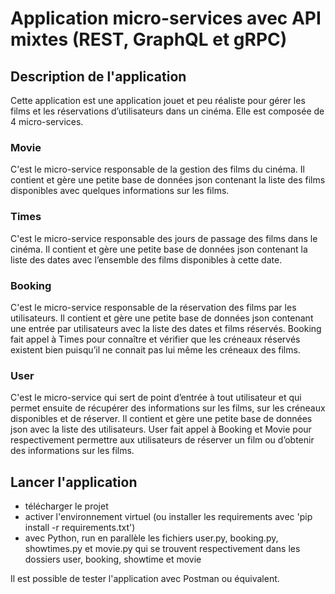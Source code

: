 # Application micro-services avec API mixtes (REST, GraphQL et gRPC)

## Description de l'application
Cette application est une application jouet et peu réaliste pour gérer les films et les réservations d’utilisateurs dans un cinéma. Elle est composée de 4 micro-services.

### Movie
C'est le micro-service responsable de la gestion des films du cinéma. Il contient et gère une petite base de données json contenant la liste des films disponibles avec quelques informations sur les films.

### Times
C'est le micro-service responsable des jours de passage des films dans le cinéma. Il contient et gère une petite base de données json contenant la liste des dates avec l’ensemble des films disponibles à cette date.

### Booking
C'est le micro-service responsable de la réservation des films par les utilisateurs. Il contient et gère une petite base de données json contenant une entrée par utilisateurs avec la liste des dates et films réservés. Booking fait appel à Times pour connaître et vérifier que les créneaux réservés existent bien puisqu’il ne connait pas lui même les créneaux des films.

### User
C'est le micro-service qui sert de point d’entrée à tout utilisateur et qui permet ensuite de récupérer des informations sur les films, sur les créneaux disponibles et de réserver. Il contient et gère une petite base de données json avec la liste des utilisateurs. User fait appel à Booking et Movie pour respectivement permettre aux utilisateurs de réserver un film ou d’obtenir des informations sur les films.


## Lancer l'application
- télécharger le projet
- activer l'environnement virtuel (ou installer les requirements avec 'pip install -r requirements.txt')
- avec Python, run en parallèle les fichiers user.py, booking.py, showtimes.py et movie.py qui se trouvent respectivement dans les dossiers user, booking, showtime et movie

Il est possible de tester l'application avec Postman ou équivalent. 
